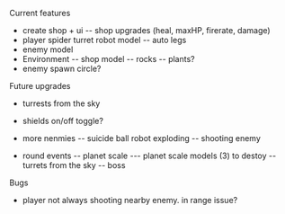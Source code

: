 Current features

- create shop + ui
  -- shop upgrades (heal, maxHP, firerate, damage)
- player spider turret robot model
  -- auto legs
- enemy model
- Environment
  -- shop model
  -- rocks
  -- plants?
- enemy spawn circle?

Future upgrades

- turrests from the sky
- shields on/off toggle?
- more nenmies
  -- suicide ball robot exploding
  -- shooting enemy

- round events
  -- planet scale
  --- planet scale models (3) to destoy
  -- turrets from the sky
  -- boss

Bugs

- player not always shooting nearby enemy. in range issue?
